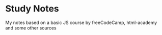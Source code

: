 # Study Notes
My notes based on a basic JS course by freeCodeCamp, html-academy and some other sources
